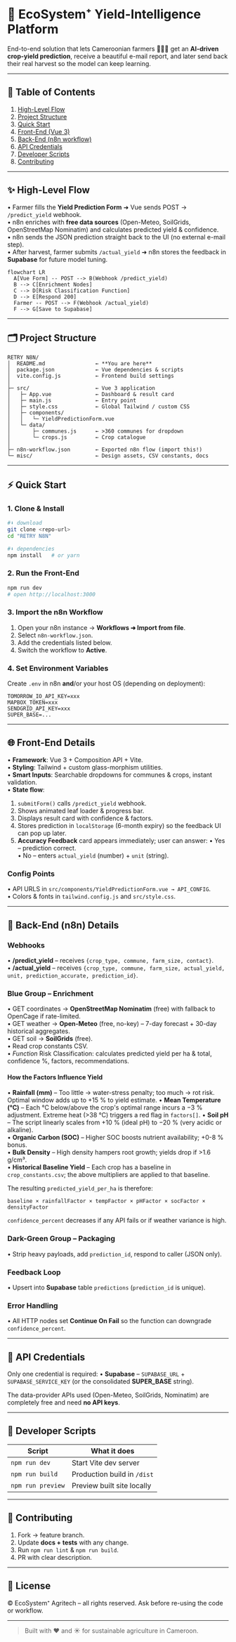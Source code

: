 # 🌱 **EcoSystem⁺ Yield-Intelligence Platform**

End-to-end solution that lets Cameroonian farmers 🧑🏾‍🌾 get an **AI-driven crop-yield prediction**, receive a beautiful e-mail report, and later send back their real harvest so the model can keep learning.

---

## 📖 Table of Contents

1.  [High-Level Flow](#highlevel-flow)
2.  [Project Structure](#project-structure)
3.  [Quick Start](#quick-start)
4.  [Front-End (Vue 3)](#front-end)
5.  [Back-End (n8n workflow)](#back-end)
6.  [API Credentials](#api-credentials)
7.  [Developer Scripts](#developer-scripts)
8.  [Contributing](#contributing)

---

## ✨ High-Level Flow

• Farmer fills the **Yield Prediction Form** ➜ Vue sends POST → `/predict_yield` webhook.  
• n8n enriches with **free data sources** (Open-Meteo, SoilGrids, OpenStreetMap Nominatim) and calculates predicted yield & confidence.  
• n8n sends the JSON prediction straight back to the UI (no external e-mail step).  
• After harvest, farmer submits `/actual_yield` ➜ n8n stores the feedback in **Supabase** for future model tuning.

```mermaid
flowchart LR
  A[Vue Form] -- POST --> B(Webhook /predict_yield)
  B --> C[Enrichment Nodes]
  C --> D[Risk Classification Function]
  D --> E[Respond 200]
  Farmer -- POST --> F(Webhook /actual_yield)
  F --> G[Save to Supabase]
```

---

## 🗂️ Project Structure<a name="project-structure"></a>

```
RETRY N8N/
│  README.md                ← **You are here**
│  package.json             ← Vue dependencies & scripts
│  vite.config.js           ← Frontend build settings
│
├─ src/                     ← Vue 3 application
│   ├─ App.vue              ← Dashboard & result card
│   ├─ main.js              ← Entry point
│   ├─ style.css            ← Global Tailwind / custom CSS
│   ├─ components/
│   │   └─ YieldPredictionForm.vue
│   └─ data/
│       ├─ communes.js      ← >360 communes for dropdown
│       └─ crops.js         ← Crop catalogue
│
├─ n8n-workflow.json        ← Exported n8n flow (import this!)
└─ misc/                    ← Design assets, CSV constants, docs
```

---

## ⚡ Quick Start<a name="quick-start"></a>

### 1. Clone & Install
```bash
#⬇️ download
git clone <repo-url>
cd "RETRY N8N"

#⬇️ dependencies
npm install   # or yarn
```

### 2. Run the Front-End
```bash
npm run dev
# open http://localhost:3000
```

### 3. Import the n8n Workflow
1. Open your n8n instance → **Workflows ➜ Import from file**.  
2. Select `n8n-workflow.json`.  
3. Add the credentials listed below.  
4. Switch the workflow to **Active**.

### 4. Set Environment Variables
Create `.env` in n8n **and**/or your host OS (depending on deployment):
```
TOMORROW_IO_API_KEY=xxx
MAPBOX_TOKEN=xxx
SENDGRID_API_KEY=xxx
SUPER_BASE=...
```

---

## 🌐 Front-End Details<a name="front-end"></a>

• **Framework**: Vue 3 + Composition API + Vite.  
• **Styling**: Tailwind + custom glass-morphism utilities.  
• **Smart Inputs**: Searchable dropdowns for communes & crops, instant validation.  
• **State flow**:
  1. `submitForm()` calls `/predict_yield` webhook.  
  2. Shows animated leaf loader & progress bar.  
  3. Displays result card with confidence & factors.  
  4. Stores prediction in `localStorage` (6-month expiry) so the feedback UI can pop up later.  
  5. **Accuracy Feedback** card appears immediately; user can answer:
     • Yes – prediction correct.  
     • No – enters `actual_yield` (number) + `unit` (string).

### Config Points
•  API URLS in `src/components/YieldPredictionForm.vue → API_CONFIG`.  
•  Colors & fonts in `tailwind.config.js` and `src/style.css`.

---

## 🔧 Back-End (n8n) Details<a name="back-end"></a>

### Webhooks
• **/predict_yield** – receives `{crop_type, commune, farm_size, contact}`.  
• **/actual_yield**  – receives `{crop_type, commune, farm_size, actual_yield, unit, prediction_accurate, prediction_id}`.

### Blue Group – Enrichment
• GET coordinates → **OpenStreetMap Nominatim** (free) with fallback to OpenCage if rate-limited.  
• GET weather → **Open-Meteo** (free, no-key) – 7-day forecast + 30-day historical aggregates.  
• GET soil → **SoilGrids** (free).  
• Read crop constants CSV.  
• *Function* Risk Classification: calculates predicted yield per ha & total, confidence %, factors, recommendations.

#### How the Factors Influence Yield
• **Rainfall (mm)**  – Too little → water-stress penalty; too much → rot risk.  Optimal window adds up to +15 % to yield estimate.
• **Mean Temperature (°C)** – Each °C below/above the crop's optimal range incurs a −3 % adjustment.  Extreme heat (>38 °C) triggers a red flag in `factors[]`.
• **Soil pH** – The script linearly scales from +10 % (ideal pH) to −20 % (very acidic or alkaline).  
• **Organic Carbon (SOC)** – Higher SOC boosts nutrient availability; +0-8 % bonus.  
• **Bulk Density** – High density hampers root growth; yields drop if >1.6 g/cm³.  
• **Historical Baseline Yield** – Each crop has a baseline in `crop_constants.csv`; the above multipliers are applied to that baseline.

The resulting `predicted_yield_per_ha` is therefore:

```
baseline × rainfallFactor × tempFactor × pHFactor × socFactor × densityFactor
```

`confidence_percent` decreases if any API fails or if weather variance is high.

### Dark-Green Group – Packaging
• Strip heavy payloads, add `prediction_id`, respond to caller (JSON only).

### Feedback Loop
• Upsert into **Supabase** table `predictions` (`prediction_id` is unique).

### Error Handling
• All HTTP nodes set **Continue On Fail** so the function can downgrade `confidence_percent`.

---

## 🔑 API Credentials<a name="api-credentials"></a>

Only one credential is required:
• **Supabase** – `SUPABASE_URL` + `SUPABASE_SERVICE_KEY` (or the consolidated **SUPER_BASE** string).

The data-provider APIs used (Open-Meteo, SoilGrids, Nominatim) are completely free and need **no API keys**.

---

## 📜 Developer Scripts<a name="developer-scripts"></a>

| Script               | What it does              |
| -------------------- | ------------------------- |
| `npm run dev`        | Start Vite dev server     |
| `npm run build`      | Production build in `/dist` |
| `npm run preview`    | Preview built site locally |

---

## 🤝 Contributing<a name="contributing"></a>

1.  Fork → feature branch.  
2.  Update **docs + tests** with any change.  
3.  Run `npm run lint` & `npm run build`.  
4.  PR with clear description.

---

## 📄 License

© EcoSystem⁺ Agritech – all rights reserved.  Ask before re-using the code or workflow.

---

> Built with ❤️ and ☀️ for sustainable agriculture in Cameroon. 